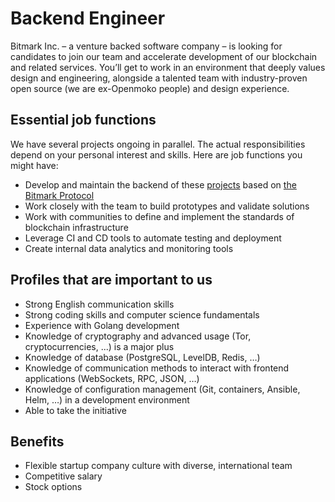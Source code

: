 # Backend Engineer

Bitmark Inc. – a venture backed software company – is looking for candidates to join our team and accelerate development of our
blockchain and related services. You’ll get to work in an environment that deeply values design and engineering, alongside a talented team with industry-proven open source (we are ex-Openmoko people) and design experience.

## Essential job functions

We have several projects ongoing in parallel. The actual responsibilities depend on your personal interest and skills. Here are job functions you might have:

- Develop and maintain the backend of these [projects](https://bitmark.com/projects) based on [the Bitmark Protocol](https://bitmark.com/products/bitmark-protocol/faq)
- Work closely with the team to build prototypes and validate solutions
- Work with communities to define and implement the standards of blockchain infrastructure
- Leverage CI and CD tools to automate testing and deployment
- Create internal data analytics and monitoring tools

## Profiles that are important to us

- Strong English communication skills
- Strong coding skills and computer science fundamentals
- Experience with Golang development
- Knowledge of cryptography and advanced usage (Tor, cryptocurrencies, ...) is a major plus
- Knowledge of database (PostgreSQL, LevelDB, Redis, …)
- Knowledge of communication methods to interact with frontend applications (WebSockets, RPC, JSON, …)
- Knowledge of configuration management (Git, containers, Ansible, Helm, …) in a development environment
- Able to take the initiative

## Benefits

- Flexible startup company culture with diverse, international team
- Competitive salary
- Stock options
